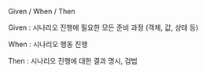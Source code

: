Given / When / Then

Given : 시나리오 진행에 필요한 모든 준비 과정 (객체, 값, 상태 등)

When : 시나리오 행동 진행

Then : 시나리오 진행에 대한 결과 명시, 검법